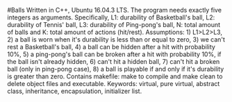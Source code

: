 #Balls
Written in C++, Ubuntu 16.04.3 LTS. The program needs exactly five integers as arguments. Specifically, L1: durability of Basketball's ball, L2: durability of Tennis' ball, L3: durability of Ping-pong's ball, N: total amount of balls and K: total amount of actions (hit/rest). Assumptions: 1) L1>L2>L3, 2) a ball is worn when it's durability is less than or equal to zero, 3) we can't rest a Basketball's ball, 4) a ball can be hidden after a hit with probability 10%, 5) a ping-pong's ball can be broken after a hit with probability 10%, if the ball isn't already hidden, 6) can't hit a hidden ball, 7) can't hit a broken ball (only in ping-pong case), 8) a ball is playable if and only if it's durability is greater than zero. Contains makefile: make to compile and make clean to delete object files and executable. Keywords: virtual, pure virtual, abstract class, inheritance, encapsulation, initializer list.
